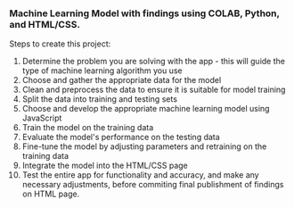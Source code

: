 ### Machine Learning Model with findings using COLAB, Python, and HTML/CSS.
Steps to create this project:

1. Determine the problem you are solving with the app - this will guide the type of machine learning algorithm you use
2. Choose and gather the appropriate data for the model
3. Clean and preprocess the data to ensure it is suitable for model training
4. Split the data into training and testing sets
5. Choose and develop the appropriate machine learning model using JavaScript
6. Train the model on the training data
7. Evaluate the model's performance on the testing data
8. Fine-tune the model by adjusting parameters and retraining on the training data
9. Integrate the model into the HTML/CSS page
10. Test the entire app for functionality and accuracy, and make any necessary adjustments, before commiting final publishment of findings on HTML page.
